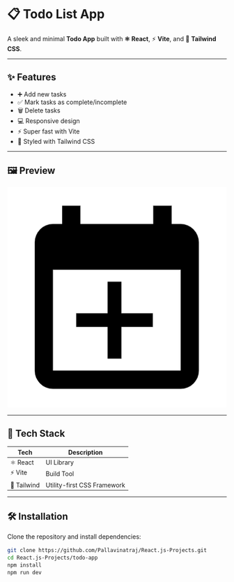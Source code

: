 # 📋 Todo List App

A sleek and minimal **Todo App** built with 
**⚛️ React**, 
⚡ **Vite**, and 
💨 **Tailwind CSS**.

---

## ✨ Features

- ➕ Add new tasks
- ✅ Mark tasks as complete/incomplete
- 🗑️ Delete tasks
- 💻 Responsive design
- ⚡ Super fast with Vite
- 🎨 Styled with Tailwind CSS

---

## 🖼️ Preview

![Todo App Screenshot](./src/assets/todo_icon.png)

---

## 🚀 Tech Stack

| Tech         | Description                     |
|--------------|---------------------------------|
| ⚛️ React     | UI Library                      |
| ⚡ Vite       | Build Tool                      |
| 💨 Tailwind  | Utility-first CSS Framework     |

---

## 🛠️ Installation

Clone the repository and install dependencies:

```bash
git clone https://github.com/Pallavinatraj/React.js-Projects.git
cd React.js-Projects/todo-app
npm install
npm run dev
